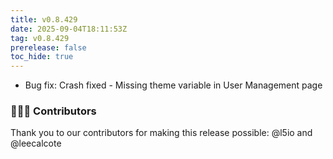 ```yaml
---
title: v0.8.429
date: 2025-09-04T18:11:53Z
tag: v0.8.429
prerelease: false
toc_hide: true
---
```


* Bug fix: Crash fixed - Missing theme variable in User Management page

### 👨🏽‍💻 Contributors

Thank you to our contributors for making this release possible:
@l5io and @leecalcote

